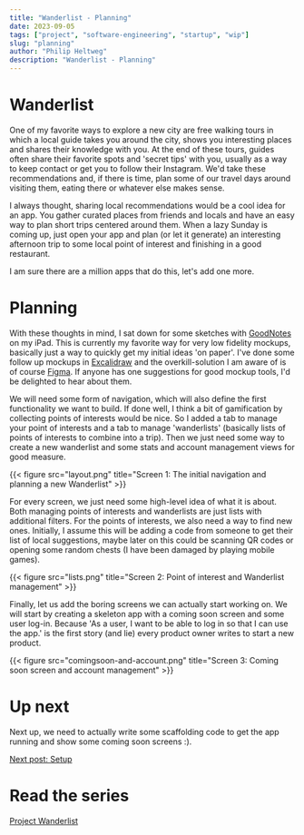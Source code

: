 ```yaml
---
title: "Wanderlist - Planning"
date: 2023-09-05
tags: ["project", "software-engineering", "startup", "wip"]
slug: "planning"
author: "Philip Heltweg"
description: "Wanderlist - Planning"
---
```


# Wanderlist

One of my favorite ways to explore a new city are free walking tours in which a local guide takes you around the city, shows you interesting places and shares their knowledge with you. At the end of these tours, guides often share their favorite spots and 'secret tips' with you, usually as a way to keep contact or get you to follow their Instagram. We'd take these recommendations and, if there is time, plan some of our travel days around visiting them, eating there or whatever else makes sense.

I always thought, sharing local recommendations would be a cool idea for an app. You gather curated places from friends and locals and have an easy way to plan short trips centered around them. When a lazy Sunday is coming up, just open your app and plan (or let it generate) an interesting afternoon trip to some local point of interest and finishing in a good restaurant.

I am sure there are a million apps that do this, let's add one more.

# Planning

With these thoughts in mind, I sat down for some sketches with [GoodNotes](https://www.goodnotes.com/) on my iPad. This is currently my favorite way for very low fidelity mockups, basically just a way to quickly get my initial ideas 'on paper'. I've done some follow up mockups in [Excalidraw](https://excalidraw.com/) and the overkill-solution I am aware of is of course [Figma](https://www.figma.com/). If anyone has one suggestions for good mockup tools, I'd be delighted to hear about them.

We will need some form of navigation, which will also define the first functionality we want to build. If done well, I think a bit of gamification by collecting points of interests would be nice. So I added a tab to manage your point of interests and a tab to manage 'wanderlists' (basically lists of points of interests to combine into a trip). Then we just need some way to create a new wanderlist and some stats and account management views for good measure.

{{< figure src="layout.png" title="Screen 1: The initial navigation and planning a new Wanderlist" >}}

For every screen, we just need some high-level idea of what it is about. Both managing points of interests and wanderlists are just lists with additional filters. For the points of interests, we also need a way to find new ones. Initially, I assume this will be adding a code from someone to get their list of local suggestions, maybe later on this could be scanning QR codes or opening some random chests (I have been damaged by playing mobile games).

{{< figure src="lists.png" title="Screen 2: Point of interest and Wanderlist management" >}}

Finally, let us add the boring screens we can actually start working on. We will start by creating a skeleton app with a coming soon screen and some user log-in. Because 'As a user, I want to be able to log in so that I can use the app.' is the first story (and lie) every product owner writes to start a new product.

{{< figure src="comingsoon-and-account.png" title="Screen 3: Coming soon screen and account management" >}}

# Up next
Next up, we need to actually write some scaffolding code to get the app running and show some coming soon screens :).

[Next post: Setup](/projects/wanderlist/setup)

# Read the series
[Project Wanderlist](/projects/wanderlist/)